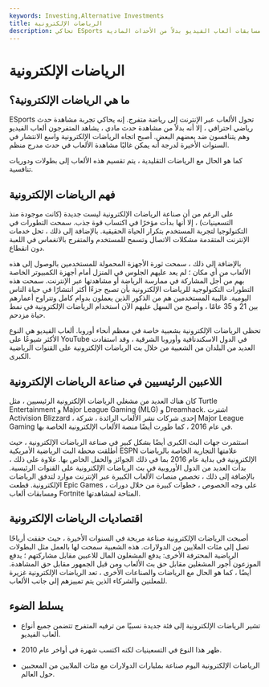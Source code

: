 ```yaml
---
keywords: Investing,Alternative Investments
title: الرياضات الإلكترونية
description: تحاكي ESports تجربة مشاهدة حدث رياضي احترافي ، لكن المتفرجين يشاهدون مسابقات ألعاب الفيديو بدلاً من الأحداث المادية.
---
```


# الرياضات الإلكترونية
## ما هي الرياضات الإلكترونية؟

ESports تحول الألعاب عبر الإنترنت إلى رياضة متفرج. إنه يحاكي تجربة مشاهدة حدث رياضي احترافي ، إلا أنه بدلاً من مشاهدة حدث مادي ، يشاهد المتفرجون ألعاب الفيديو وهم يتنافسون ضد بعضهم البعض. أصبح اتجاه الرياضات الإلكترونية واسع الانتشار في السنوات الأخيرة لدرجة أنه يمكن غالبًا مشاهدة الألعاب في حدث مدرج منظم.

كما هو الحال مع الرياضات التقليدية ، يتم تقسيم هذه الألعاب إلى بطولات ودوريات تنافسية.

## فهم الرياضات الإلكترونية

على الرغم من أن صناعة الرياضات الإلكترونية ليست جديدة (كانت موجودة منذ التسعينيات) ، إلا أنها بدأت مؤخرًا في اكتساب قوة جذب. سمحت التطورات في التكنولوجيا لتجربة المستخدم بتكرار الحياة الحقيقية. بالإضافة إلى ذلك ، تحل خدمات الإنترنت المتقدمة مشكلات الاتصال وتسمح للمستخدم والمتفرج بالانغماس في اللعبة دون انقطاع.

بالإضافة إلى ذلك ، سمحت ثورة الأجهزة المحمولة للمستخدمين بالوصول إلى هذه الألعاب من أي مكان ؛ لم يعد عليهم الجلوس في المنزل أمام أجهزة الكمبيوتر الخاصة بهم من أجل المشاركة في ممارسة الرياضة أو مشاهدتها عبر الإنترنت. سمحت هذه التطورات التكنولوجية للرياضات الإلكترونية بأن تصبح جزءًا أكثر انتشارًا في حياة الناس اليومية. غالبية المستخدمين هم من الذكور الذين يعملون بدوام كامل وتتراوح أعمارهم بين 21 و 35 عامًا ، وأصبح من السهل عليهم الآن استخدام الرياضات الإلكترونية في نمط حياة مزدحم.

تحظى الرياضات الإلكترونية بشعبية خاصة في معظم أنحاء أوروبا. ألعاب الفيديو هي النوع الأكثر شيوعًا على YouTube في الدول الاسكندنافية وأوروبا الشرقية ، وقد استفادت العديد من البلدان من الشعبية من خلال بث الرياضات الإلكترونية على القنوات الرياضية الكبرى.

## اللاعبين الرئيسيين في صناعة الرياضات الإلكترونية

كان هناك العديد من مشغلي الرياضات الإلكترونية الرئيسيين ، مثل Turtle Entertainment و Major League Gaming (MLG) و Dreamhack. اشترت Activision Blizzard ، إحدى شركات نشر الألعاب الرائدة ، شركة Major League Gaming في عام 2016 ، كما طورت أيضًا منصة الألعاب الإلكترونية الخاصة بها.

استثمرت جهات البث الكبرى أيضًا بشكل كبير في صناعة الرياضات الإلكترونية ، حيث أطلقت محطة البث الرياضية الأمريكية ESPN علامتها التجارية الخاصة بالرياضات الإلكترونية في بداية عام 2016 بما في ذلك الجوائز والحفل الخاص بها. علاوة على ذلك ، بدأت العديد من الدول الأوروبية في بث الرياضات الإلكترونية على القنوات الرئيسية. بالإضافة إلى ذلك ، تخصص منصات الألعاب الكبيرة عبر الإنترنت موارد لتدفق الرياضات الإلكترونية. قطعت Epic Games ، على وجه الخصوص ، خطوات كبيرة من خلال دورات ومسابقات ألعاب Fortnite المتاحة لمشاهدتها.

## اقتصاديات الرياضات الإلكترونية

أصبحت الرياضات الإلكترونية صناعة مربحة في السنوات الأخيرة ، حيث حققت أرباحًا تصل إلى مئات الملايين من الدولارات. هذه الشعبية سمحت لها بالعمل مثل البطولات الرياضية المحترفة الأخرى: يدفع المشغلون المال للاعبين مقابل مشاركتهم ؛ يدفع الموزعون أجور المشغلين مقابل حق بث الألعاب ومن قبل الجمهور مقابل حق المشاهدة. أيضًا ، كما هو الحال مع الرياضات والصناعات الأخرى ، تعد الرياضات الإلكترونية غزيرة للمعلنين والشركاء الذين يتم تمييزهم إلى جانب الألعاب.

## يسلط الضوء

- تشير الرياضات الإلكترونية إلى فئة جديدة نسبيًا من ترفيه المتفرج تتضمن جميع أنواع ألعاب الفيديو.

- ظهر هذا النوع في التسعينيات لكنه اكتسب شهرة في أواخر عام 2010.

- الرياضات الإلكترونية اليوم صناعة بمليارات الدولارات مع مئات الملايين من المعجبين حول العالم.

